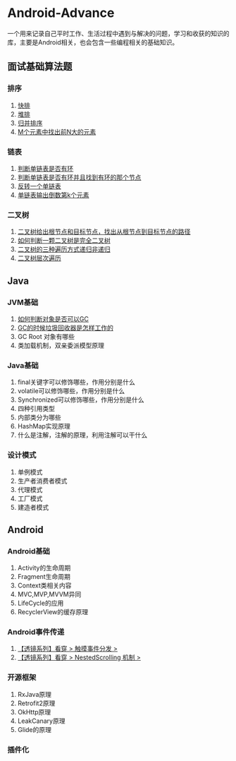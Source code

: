 # Android-Advance

一个用来记录自己平时工作、生活过程中遇到与解决的问题，学习和收获的知识的库，主要是Android相关，也会包含一些编程相关的基础知识。

## 面试基础算法题

### 排序

1. [快排](/algorithm/QuickSort.java)
1. [堆排](/algorithm/HeapSort.java)
1. [归并排序](/algorithm/MergeSort.java)
1. [M个元素中找出前N大的元素](/algorithm/FindTopK.java)

### 链表

1. [判断单链表是否有环](/algorithm/IsHaveCircle.java)
1. [判断单链表是否有环并且找到有环的那个节点](/algorithm/IsHaveCircleAndMeetWhere.java)
1. [反转一个单链表](/algorithm/ReverseNode.java)
1. [单链表输出倒数第k个元素](/algorithm/PrintLastK.java)

### 二叉树

1. [二叉树给出根节点和目标节点，找出从根节点到目标节点的路径](/algorithm/BinaryTreePath.java)
1. [如何判断一颗二叉树是完全二叉树](/algorithm/BinaryTreeCheckCompletion.java)
1. [二叉树的三种遍历方式递归非递归](/algorithm/OrderBinaryTree.java)
1. [二叉树层次遍历](/algorithm/BinaryTreeLevelOrder.java)


## Java

### JVM基础

1. [如何判断对象是否可以GC](/java/Java内存模型以及GC原理.md)
1. [GC的时候垃圾回收器是怎样工作的](/java/Java内存模型以及GC原理.md)
1. GC Root 对象有哪些
1. 类加载机制，双亲委派模型原理

### Java基础

1. final关键字可以修饰哪些，作用分别是什么
1. volatile可以修饰哪些，作用分别是什么
1. Synchronized可以修饰哪些，作用分别是什么
1. 四种引用类型
1. 内部类分为哪些
1. HashMap实现原理
1. 什么是注解，注解的原理，利用注解可以干什么


### 设计模式

1. 单例模式
1. 生产者消费者模式
1. 代理模式
1. 工厂模式
1. 建造者模式

## Android

### Android基础

1. Activity的生命周期
1. Fragment生命周期
1. Context类相关内容
1. MVC,MVP,MVVM异同
1. LifeCycle的应用
1. RecyclerView的缓存原理

### Android事件传递

1. [【透镜系列】看穿 > 触摸事件分发 >](https://juejin.im/post/5c3c8538f265da6142741d63)
1. [【透镜系列】看穿 > NestedScrolling 机制 >](https://juejin.im/post/5c3c8d2ae51d4552475fcef7)



### 开源框架

1. RxJava原理
1. Retrofit2原理
1. OkHttp原理
1. LeakCanary原理
1. Glide的原理


### 插件化


























